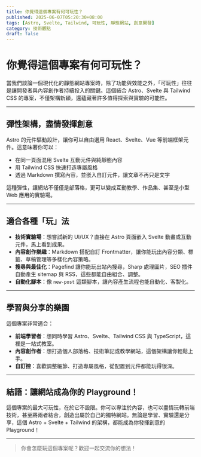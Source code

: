 ```yaml
---
title: 你覺得這個專案有何可玩性？
published: 2025-06-07T05:20:30+08:00
tags: [Astro, Svelte, Tailwind, 可玩性, 靜態網站, 創意開發]
category: 技術觀點
draft: false
---
```


# 你覺得這個專案有何可玩性？

當我們談論一個現代化的靜態網站專案時，除了功能與效能之外，「可玩性」往往是讓開發者與內容創作者持續投入的關鍵。這個結合 Astro、Svelte 與 Tailwind CSS 的專案，不僅架構新穎，還蘊藏著許多值得探索與實驗的可能性。

---

## 彈性架構，盡情發揮創意

Astro 的元件驅動設計，讓你可以自由選用 React、Svelte、Vue 等前端框架元件。這意味著你可以：

- 在同一頁面混用 Svelte 互動元件與純靜態內容
- 用 Tailwind CSS 快速打造專屬風格
- 透過 Markdown 撰寫內容，並嵌入自訂元件，讓文章不再只是文字

這種彈性，讓網站不僅僅是部落格，更可以變成互動教學、作品集、甚至是小型 Web 應用的實驗場。

---

## 適合各種「玩」法

- **技術實驗場**：想嘗試新的 UI/UX？直接在 Astro 頁面嵌入 Svelte 動畫或互動元件，馬上看到成果。
- **內容創作樂趣**：Markdown 搭配自訂 Frontmatter，讓你能玩出內容分類、標籤、草稿管理等多樣化內容策略。
- **搜尋與最佳化**：Pagefind 讓你能玩出站內搜尋，Sharp 處理圖片，SEO 插件自動產生 sitemap 與 RSS，這些都能自由組合、調整。
- **自動化腳本**：像 `new-post` 這類腳本，讓內容產生流程也能自動化、客製化。

---

## 學習與分享的樂園

這個專案非常適合：

- **前端學習者**：想同時學習 Astro、Svelte、Tailwind CSS 與 TypeScript，這裡是一站式教室。
- **內容創作者**：想打造個人部落格、技術筆記或教學網站，這個架構讓你輕鬆上手。
- **自訂控**：喜歡調整細節、打造專屬風格，從配置到元件都能玩得很深。

---

## 結語：讓網站成為你的 Playground！

這個專案的最大可玩性，在於它不設限。你可以專注於內容，也可以盡情玩轉前端技術，甚至將兩者結合，創造出屬於自己的獨特網站。無論是學習、實驗還是分享，這個 Astro + Svelte + Tailwind 的架構，都能成為你發揮創意的 Playground！

---

> 你會怎麼玩這個專案呢？歡迎一起交流你的想法！
